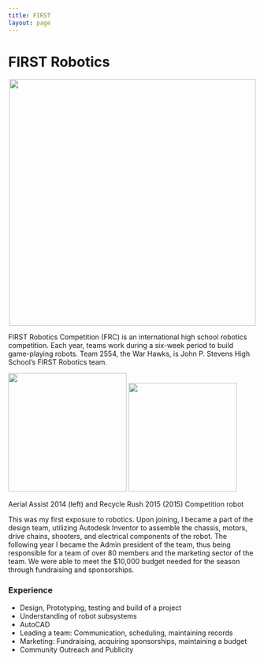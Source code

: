 ```yaml
---
title: FIRST
layout: page
---
```

# FIRST Robotics

<center>
        <img class="image" src="https://github.com/susan-z/susan-z.github.io/blob/master/img/robotheader.jpg?raw=true" width= "500"/>
</center>
<p>FIRST Robotics Competition (FRC) is an international high school robotics competition. Each year, teams work during a six-week period to build game-playing robots. Team 2554, the War Hawks, is John P. Stevens High School’s FIRST Robotics team. </p>
<p float="right">
  <img src="https://github.com/susan-z/susan-z.github.io/blob/master/img/warhawkspic1%20Cropped.jpg?raw=true" width="240"/>
  <img src="https://github.com/susan-z/susan-z.github.io/blob/master/img/recyclerush.JPG?raw=true" width="220"/>
  <figcaption class="caption"> Aerial Assist 2014 (left) and Recycle Rush 2015 (2015) Competition robot </figcaption>
</p>
This was my first exposure to robotics. Upon joining, I became a part of the design team, utilizing Autodesk Inventor to assemble the chassis, motors, drive chains, shooters, and electrical components of the robot. The following year I became the Admin president of the team, thus being responsible for a team of over 80 members and the marketing sector of the team. We were able to meet the $10,000 budget needed for the season through fundraising and sponsorships.

### Experience
* Design, Prototyping, testing and build of a project
* Understanding of robot subsystems
* AutoCAD
* Leading a team: Communication, scheduling, maintaining records
* Marketing: Fundraising, acquiring sponsorships, maintaining a budget
* Community Outreach and Publicity
